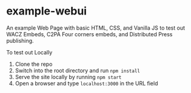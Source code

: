 # example-webui
An example Web Page with basic HTML, CSS, and Vanilla JS to test out WACZ Embeds, C2PA Four corners embeds, and Distributed Press publishing.

To test out Locally
1. Clone the repo
2. Switch into the root directory and run `npm install`
3. Serve the site locally by running `npm start`
4. Open a browser and type `localhost:3000` in the URL field
